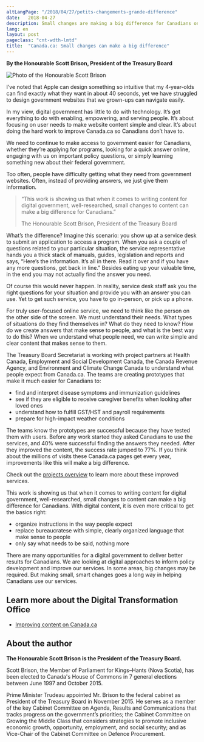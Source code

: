 ```yaml
---
altLangPage: "/2018/04/27/petits-changements-grande-difference"
date:   2018-04-27
description: Small changes are making a big difference for Canadians on Canada.ca. Read what Treasury Board President Scott Brison has to say about the improvement work underway.
lang: en
layout: post
pageclass: "cnt-wdth-lmtd"
title:  "Canada.ca: Small changes can make a big difference"
---
```


**By the Honourable Scott Brison, President of the Treasury Board**

<img class="img-responsive mrgn-bttm-lg" src="/images/PO/The-Honourable-Scott-Brison.png" alt="Photo of the Honourable Scott Brison" />

I’ve noted that Apple can design something so intuitive that my 4‑year‑olds can find exactly what they want in about 40 seconds, yet we have struggled to design government websites that we grown-ups can navigate easily.

In my view, digital government has little to do with technology. It’s got everything to do with enabling, empowering, and serving people. It’s about focusing on user needs to make website content simple and clear. It’s about doing the hard work to improve Canada.ca so Canadians don’t have to.

We need to continue to make access to government easier for Canadians, whether they’re applying for programs, looking for a quick answer online, engaging with us on important policy questions, or simply learning something new about their federal government.

Too often, people have difficulty getting what they need from government websites. Often, instead of providing answers, we just give them information.

<aside>
    <blockquote class="pquote img-responsive">
        <p>“This work is showing us that when it comes to writing content for digital government, well-researched, small changes to content can make a big difference for Canadians.” </p>
        <p class="quotesig">The Honourable Scott Brison, President of the Treasury Board</p>
    </blockquote>
 </aside>

What’s the difference? Imagine this scenario: you show up at a service desk to submit an application to access a program. When you ask a couple of questions related to your particular situation, the service representative hands you a thick stack of manuals, guides, legislation and reports and says, “Here’s the information. It’s all in there. Read it over and if you have any more questions, get back in line.” Besides eating up your valuable time, in the end you may not actually find the answer you need.

Of course this would never happen. In reality, service desk staff ask you the right questions for your situation and provide you with an answer you can use. Yet to get such service, you have to go in-person, or pick up a phone.

For truly user-focused online service, we need to think like the person on the other side of the screen. We must understand their needs. What types of situations do they find themselves in? What do they need to know? How do we create answers that make sense to people, and what is the best way to do this? When we understand what people need, we can write simple and clear content that makes sense to them.

The Treasury Board Secretariat is working with project partners at Health Canada, Employment and Social Development Canada, the Canada Revenue Agency, and Environment and Climate Change Canada to understand what people expect from Canada.ca. The teams are creating prototypes that make it much easier for Canadians to:

* find and interpret disease symptoms and immunization guidelines
* see if they  are eligible to receive caregiver benefits when looking after loved ones
* understand how to fulfill GST/HST and payroll requirements
* prepare for high-impact weather conditions

The teams know the prototypes are successful because they have tested them with users. Before any work started they asked Canadians to use the services, and 40% were successful finding the answers they needed. After they improved the content, the success rate jumped to 77%. If you think about the millions of visits these Canada.ca pages get every year, improvements like this will make a big difference.

Check out the [projects overview](https://blog.canada.ca/pages/projectoverview.html) to learn more about these improved services.

This work is showing us that when it comes to writing content for digital government, well-researched, small changes to content can make a big difference for Canadians. With digital content, it is even more critical to get the basics right:

-	organize instructions in the way people expect
-	replace bureaucratese with simple, clearly organized language that make sense to people
-	only say what needs to be said, nothing more

There are many opportunities for a digital government to deliver better results for Canadians.  We are looking at digital approaches to inform policy development and improve our services. In some areas, big changes may be required. But making small, smart changes goes a long way in helping Canadians use our services.

## Learn more about the Digital Transformation Office

- [Improving content on Canada.ca](https://blog.canada.ca/pages/projectoverview.html)

## About the author

**The Honourable Scott Brison is the President of the Treasury Board.**

Scott Brison, the Member of Parliament for Kings–Hants (Nova Scotia), has been elected to Canada's House of Commons in 7 general elections between June 1997 and October 2015.

Prime Minister Trudeau appointed Mr. Brison to the federal cabinet as President of the Treasury Board in November 2015. He serves as a member of the key Cabinet Committee on Agenda, Results and Communications that tracks progress on the government’s priorities; the Cabinet Committee on Growing the Middle Class that considers strategies to promote inclusive economic growth, opportunity, employment, and social security; and as Vice-Chair of the Cabinet Committee on Defence Procurement.
